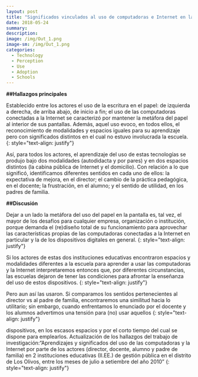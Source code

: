 ```yaml
--- 
layout: post
title: "Significados vinculados al uso de computadoras e Internet en la escuela pública"
date: 2018-05-24
summary: 
description: 
image: /img/Out_1.png
image-sm: /img/Out_1.png
categories:
  - Technology 
  - Perception
  - Use 
  - Adoption
  - Schools
--- 
```


**##Hallazgos principales**

Establecido entre los actores el uso de la escritura en el papel: de izquierda a derecha, de arriba abajo, de inicio a fin; el uso de las computadoras conectadas a la Internet se caracterizó por mantener la metáfora del papel al interior de sus pantallas. Además, aquel uso evoco, en todos ellos, el reconocimiento de modalidades y espacios iguales para su aprendizaje pero con significados distintos en el cual no estuvo involucrada la escuela.
{: style="text-align: justify"}

Así, para todos los actores, el aprendizaje del uso de estas tecnologías se produjo bajo dos modalidades (autodidacta y por pares) y en dos espacios distintos (la cabina pública de Internet y el domicilio). Con relación a lo que significó, identificamos diferentes sentidos en cada uno de ellos: la expectativa de mejora, en el director; el cambio de la práctica pedagógica, en el docente; la frustración, en el alumno; y el sentido de utilidad, en los padres de familia.

**##Discusión**

Dejar a un lado la metáfora del uso del papel en la pantalla es, tal vez, el mayor de los 
desafíos para cualquier empresa, organización o institución, porque demanda el (re)diseño total de su funcionamiento para aprovechar las características propias de las computadoras conectadas a la Internet en particular y la de los dispositivos digitales en general.
{: style="text-align: justify"}

Si los actores de estas dos instituciones educativas encontraron espacios y modalidades diferentes a la escuela para aprender a usar las computadoras y la Internet interpretaremos entonces que, por diferentes circunstancias, las escuelas dejaron de tener las condiciones para afrontar la enseñanza del uso de estos dispositivos.
{: style="text-align: justify"}

Pero aun así las usaron. Si comparamos los sentidos pertenecientes al director vs al padre de familia, encontraremos una similitud hacia lo utilitario; sin embargo, cuando enfrentamos lo enunciado por el docente y los alumnos advertimos una tensión para (no) usar aquellos 
{: style="text-align: justify"}

dispositivos, en los escasos espacios y por el corto tiempo del cual se dispone para emplearlos.
Actualización de los hallazgos del trabajo de investigación:“Aprendizajes y significados del uso de las computadoras y la Internet por parte de los actores (director, docente, alumno y padre de familia) en 2 instituciones educativas (II.EE.) de gestión pública en el distrito de Los Olivos, entre los meses de julio a setiembre del año 2010”
{: style="text-align: justify"}